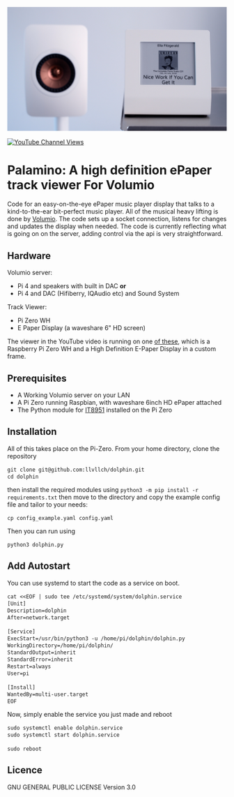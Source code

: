 ![Action Shot](/images/Dolphin.jpg)

[![YouTube Channel Views](https://img.shields.io/youtube/channel/views/UCz5BOU9J9pB_O0B8-rDjCWQ?label=YouTube&style=social)](https://www.youtube.com/channel/UCz5BOU9J9pB_O0B8-rDjCWQ)

# Palamino: A high definition ePaper track viewer For Volumio
Code for an easy-on-the-eye ePaper music player display that talks to a kind-to-the-ear bit-perfect music player. All of the musical heavy lifting is done by [Volumio](https://github.com/volumio/Volumio2). The code sets up a socket connection, listens for changes and updates the display when needed. The code is currently reflecting what is going on on the server, adding control via the api is very straightforward.

## Hardware
Volumio server:
- Pi 4 and speakers with built in DAC **or**
- Pi 4 and DAC (Hifiberry, IQAudio etc) and Sound System

Track Viewer:
- Pi Zero WH
- E Paper Display (a waveshare 6" HD screen)

The viewer in the YouTube video is running on one [of these](https://www.veeb.ch/store/p/tickerxl), which is a Raspberry Pi Zero WH and a High Definition E-Paper Display in a custom frame.

## Prerequisites
- A Working Volumio server on your LAN
- A Pi Zero running Raspbian, with waveshare 6inch HD ePaper attached
- The Python module for [IT8951](https://github.com/GregDMeyer/IT8951) installed on the Pi Zero

## Installation 

All of this takes place on the Pi-Zero. From your home directory, clone the repository 

```
git clone git@github.com:llvllch/dolphin.git
cd dolphin
```

then install the required modules using `python3 -m pip install -r requirements.txt` then 
move to the directory and copy the example config file and tailor to your needs:
```
cp config_example.yaml config.yaml
```
Then you can run using
```
python3 dolphin.py
```

## Add Autostart

You can use systemd to start the code as a service on boot.

```
cat <<EOF | sudo tee /etc/systemd/system/dolphin.service
[Unit]
Description=dolphin
After=network.target

[Service]
ExecStart=/usr/bin/python3 -u /home/pi/dolphin/dolphin.py
WorkingDirectory=/home/pi/dolphin/
StandardOutput=inherit
StandardError=inherit
Restart=always
User=pi

[Install]
WantedBy=multi-user.target
EOF
```
Now, simply enable the service you just made and reboot
```  
sudo systemctl enable dolphin.service
sudo systemctl start dolphin.service

sudo reboot
```
## Licence

GNU GENERAL PUBLIC LICENSE Version 3.0
 

